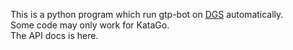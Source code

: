 This is a python program which run gtp-bot on [DGS](https://www.dragongoserver.net) automatically.  
Some code may only work for KataGo.  
The API docs is here.  